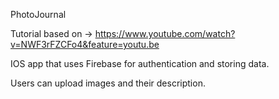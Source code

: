 PhotoJournal

Tutorial based on -> https://www.youtube.com/watch?v=NWF3rFZCFo4&feature=youtu.be

IOS app that uses Firebase for authentication and storing data.

Users can upload images and their description.



